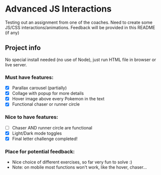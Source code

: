# Advanced JS Interactions
Testing out an assignment from one of the coaches. 
Need to create some JS/CSS interactions/animations.
Feedback will be provided in this README (if any)

## Project info
No special install needed (no use of Node), just run HTML file in browser or live server.

### Must have features:
- [x] Parallax carousel (partially)
- [x] Collage with popup for more details
- [x] Hover image above every Pokemon in the text
- [x] Functional chaser or runner circle

### Nice to have features:
- [ ] Chaser AND runner circle are functional
- [x] Light/Dark mode toggles
- [x] Final letter challenge completed!

### Place for potential feedback:
- Nice choice of different exercises, so far very fun to solve :)
- Note: on mobile most functions won't work, like the hover, chaser...
